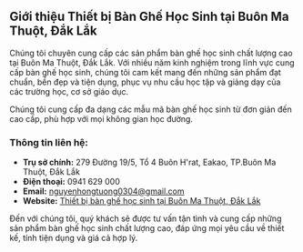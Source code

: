 
## Giới thiệu Thiết bị Bàn Ghế Học Sinh tại Buôn Ma Thuột, Đắk Lắk

Chúng tôi chuyên cung cấp các sản phẩm bàn ghế học sinh chất lượng cao tại Buôn Ma Thuột, Đắk Lắk. Với nhiều năm kinh nghiệm trong lĩnh vực cung cấp bàn ghế học sinh, chúng tôi cam kết mang đến những sản phẩm đạt chuẩn, bền đẹp và tiện dụng, phục vụ nhu cầu học tập và giảng dạy của các trường học, cơ sở giáo dục.

Chúng tôi cung cấp đa dạng các mẫu mã bàn ghế học sinh từ đơn giản đến cao cấp, phù hợp với mọi không gian học đường.

### Thông tin liên hệ:
- **Trụ sở chính:** 279 Đường 19/5, Tổ 4 Buôn H'rat, Eakao, TP.Buôn Ma Thuột, Đắk Lắk
- **Điện thoại:** 0941 629 000
- **Email:** nguyenhongtuong0304@gmail.com
- **Website:** [Thiết bị bàn ghế học sinh tại Buôn Ma Thuột, Đắk Lắk](https://thietbibanghehocsinh.com/)

Đến với chúng tôi, quý khách sẽ được tư vấn tận tình và cung cấp những sản phẩm bàn ghế học sinh chất lượng cao, đáp ứng mọi yêu cầu về thiết kế, tính tiện dụng và giá cả hợp lý.
